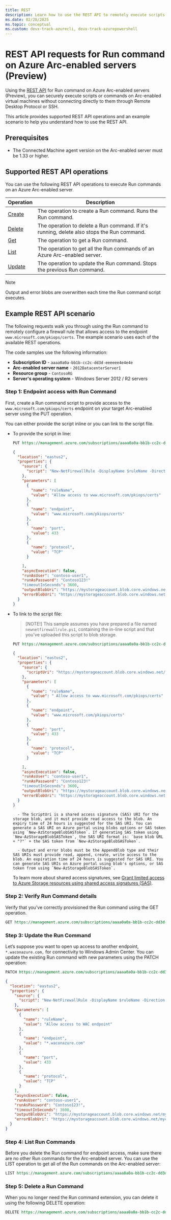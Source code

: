 ```yaml
---
title: REST
description: Learn how to use the REST API to remotely execute scripts and commands on Arc-enabled servers.
ms.date: 02/28/2025
ms.topic: conceptual
ms.custom: devx-track-azurecli, devx-track-azurepowershell
---
```


# REST API requests for Run command on Azure Arc-enabled servers (Preview)

Using the [REST API](/rest/api/hybridcompute/machine-run-commands) for Run command on Azure Arc-enabled servers (Preview), you can securely execute scripts or commands on Arc-enabled virtual machines without connecting directly to them through Remote Desktop Protocol or SSH. 

This article provides supported REST API operations and an example scenario to help you understand how to use the REST API.

## Prerequisites

- The Connected Machine agent version on the Arc-enabled server must be 1.33 or higher.

## Supported REST API operations

You can use the following REST API operations to execute Run commands on an Azure Arc-enabled server.

|Operation  |Description  |
|---------|---------|
|[Create](/rest/api/hybridcompute/machine-run-commands/create-or-update) |The operation to create a Run command. Runs the Run command. |
|[Delete](/rest/api/hybridcompute/machine-run-commands/delete) |The operation to delete a Run command. If it's running, delete also stops the Run command. |
|[Get](/rest/api/hybridcompute/machine-run-commands/get) |The operation to get a Run command. |
|[List](/rest/api/hybridcompute/machine-run-commands/list) |The operation to get all the Run commands of an Azure Arc-enabled server. |
|[Update](/rest/api/hybridcompute/machine-run-commands/update) |The operation to update the Run command. Stops the previous Run command. |
 
> [!NOTE]
> Output and error blobs are overwritten each time the Run command script executes.

## Example REST API scenario

The following requests walk you through using the Run command to remotely configure a firewall rule that allows access to the endpoint `www.microsoft.com/pkiops/certs`. The example scenario uses each of the available REST operations.

The code samples use the following information:

- **Subscription ID** - `aaaa0a0a-bb1b-cc2c-dd3d-eeeeee4e4e4e`
- **Arc-enabled server name** -  `2012DatacenterServer1`
- **Resource group** - `ContosoRG`
- **Server's operating system** - Windows Server 2012 / R2 servers


### Step 1: Endpoint access with Run Command

First, create a Run command script to provide access to the `www.microsoft.com/pkiops/certs` endpoint on your target Arc-enabled server using the PUT operation.

You can either provide the script inline or you can link to the script file. 

- To provide the script in line:

    ```rest
    PUT https://management.azure.com/subscriptions/aaaa0a0a-bb1b-cc2c-dd3d-eeeeee4e4e4e/resourceGroups/ContosoRG/providers/Microsoft.HybridCompute/machines/2012DatacenterServer1/runCommands/EndpointAccessCommand?api-version=2023-10-03-preview
    ```

    ```json
    {
      "location": "eastus2",
      "properties": {
        "source": {
          "script": "New-NetFirewallRule -DisplayName $ruleName -Direction Outbound -Action Allow -RemoteAddress $endpoint -RemotePort $port -Protocol $protocol"
        },
        "parameters": [
          {
            "name": "ruleName",
            "value": "Allow access to www.microsoft.com/pkiops/certs"
          },
          {
            "name": "endpoint",
            "value": "www.microsoft.com/pkiops/certs"
          },
          {
            "name": "port",
            "value": 433
          },
          {
            "name": "protocol",
            "value": "TCP"
          }

        ],
        "asyncExecution": false,
        "runAsUser": "contoso-user1",
        "runAsPassword": "Contoso123!"
        "timeoutInSeconds": 3600,
        "outputBlobUri": "https://mystorageaccount.blob.core.windows.net/myscriptoutputcontainer/MyScriptoutput.txt",
        "errorBlobUri": "https://mystorageaccount.blob.core.windows.net/mycontainer/MyScriptError.txt"
      }
    }
    ```

- To link to the script file: 
    > [NOTE!]
    > This sample assumes you have prepared a file named `newnetfirewallrule.ps1`, containing the in-line script and that you've uploaded this script to blob storage.

    ```rest
    PUT https://management.azure.com/subscriptions/aaaa0a0a-bb1b-cc2c-dd3d-eeeeee4e4e4e/resourceGroups/ContosoRG/providers/Microsoft.HybridCompute/machines/2012DatacenterServer1/runCommands/EndpointAccessCommand?api-version=2023-10-03-preview
    ```

    ```json
    {
      "location": "eastus2",
      "properties": {
        "source": {
          "scriptUri": "https://mystorageaccount.blob.core.windows.net/myscriptoutputcontainer/newnetfirewallrule.ps1"
        },
        "parameters": [
          {
            "name": "ruleName",
            "value": " Allow access to www.microsoft.com/pkiops/certs"
          },
          {
            "name": "endpoint",
            "value": "www.microsoft.com/pkiops/certs"
          },
          {
            "name": "port",
            "value": 433
          },
          {
            "name": "protocol",
            "value": "TCP"
          }

        ],
        "asyncExecution": false,
        "runAsUser": "contoso-user1",
        "runAsPassword": "Contoso123!"
        "timeoutInSeconds": 3600,
        "outputBlobUri": "https://mystorageaccount.blob.core.windows.net/myscriptoutputcontainer/MyScriptoutput.txt",
        "errorBlobUri": "https://mystorageaccount.blob.core.windows.net/mycontainer/MyScriptError.txt"
      }
    }
    ```

        - The ScriptUri is a shared access signature (SAS) URI for the storage blob, and it must provide read access to the blob. An expiry time of 24 hours is suggested for the SAS URI. You can generate a SAS URI on Azure portal using blobs options or SAS token using `New-AzStorageBlobSASToken`. If generating SAS token using `New-AzStorageBlobSASToken`, the SAS URI format is: `base blob URL + "?"` + the SAS token from `New-AzStorageBlobSASToken`. 

        - Output and error blobs must be the AppendBlob type and their SAS URIs must provide read, append, create, write access to the blob. An expiration time of 24 hours is suggested for SAS URI. You can generate SAS URIs on Azure portal using blob's options, or SAS token from using `New-AzStorageBlobSASToken`.

    To learn more about shared access signatures, see [Grant limited access to Azure Storage resources using shared access signatures (SAS)](/azure/storage/common/storage-sas-overview).

### Step 2: Verify Run Command details

Verify that you've correctly provisioned the Run command using the GET operation.

```rest
GET https://management.azure.com/subscriptions/aaaa0a0a-bb1b-cc2c-dd3d-eeeeee4e4e4e/resourceGroups/ContosoRG/providers/Microsoft.HybridCompute/machines/2012DatacenterServer1/runCommands/EndpointAccessCommand?api-version=2023-10-03-preview
```

### Step 3: Update the Run Command

Let’s suppose you want to open up access to another endpoint, `*.waconazure.com,` for connectivity to Windows Admin Center. You can update the existing Run command with new parameters using the PATCH operation:


```rest
PATCH https://management.azure.com/subscriptions/aaaa0a0a-bb1b-cc2c-dd3d-eeeeee4e4e4e/resourceGroups/ContosoRG/providers/Microsoft.HybridCompute/machines/2012DatacenterServer1/runCommands/EndpointAccessCommand?api-version=2023-10-03-preview
```

```json
{
  "location": "eastus2",
  "properties": {
    "source": {
      "script": "New-NetFirewallRule -DisplayName $ruleName -Direction Outbound -Action Allow -RemoteAddress $endpoint -RemotePort $port -Protocol $protocol"
    },
    "parameters": [
      {
        "name": "ruleName",
        "value": "Allow access to WAC endpoint"
      },
      {
        "name": "endpoint",
        "value": "*.waconazure.com"
      },
      {
        "name": "port",
        "value": 433
      },
      {
        "name": "protocol",
        "value": "TCP"
      }
    ],
    "asyncExecution": false,
    "runAsUser": "contoso-user1",
    "runAsPassword": "Contoso123!",
    "timeoutInSeconds": 3600,
    "outputBlobUri": "https://mystorageaccount.blob.core.windows.net/myscriptoutputcontainer/MyScriptoutput.txt",
    "errorBlobUri": "https://mystorageaccount.blob.core.windows.net/mycontainer/MyScriptError.txt"
  }
}
```

### Step 4: List Run Commands

Before you delete the Run command for endpoint access, make sure there are no other Run commands for the Arc-enabled server. You can use the LIST operation to get all of the Run commands on the Arc-enabled server:

```rest
LIST https://management.azure.com/subscriptions/aaaa0a0a-bb1b-cc2c-dd3d-eeeeee4e4e4e/resourceGroups/ContosoRG/providers/Microsoft.HybridCompute/machines/2012DatacenterServer1/runCommands/
```

### Step 5: Delete a Run Command

When you no longer need the Run command extension, you can delete it using the following DELETE operation:

```rest
DELETE https://management.azure.com/subscriptions/aaaa0a0a-bb1b-cc2c-dd3d-eeeeee4e4e4e/resourceGroups/ContosoRG/providers/Microsoft.HybridCompute/machines/2012DatacenterServer1/runCommands/EndpointAccessCommand?api-version=2023-10-03-preview
```
